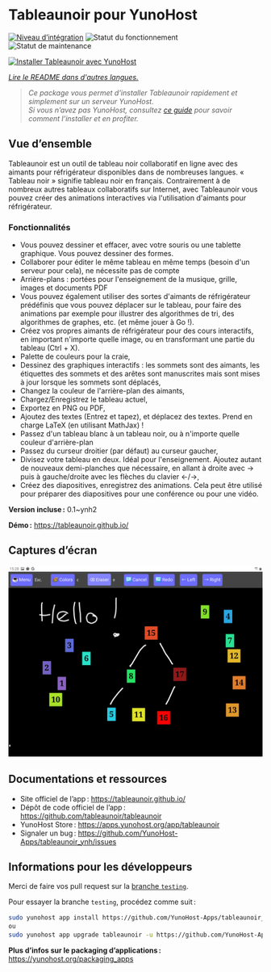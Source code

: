 <!--
Nota bene : ce README est automatiquement généré par <https://github.com/YunoHost/apps/tree/master/tools/readme_generator>
Il NE doit PAS être modifié à la main.
-->

# Tableaunoir pour YunoHost

[![Niveau d’intégration](https://apps.yunohost.org/badge/integration/tableaunoir)](https://ci-apps.yunohost.org/ci/apps/tableaunoir/)
![Statut du fonctionnement](https://apps.yunohost.org/badge/state/tableaunoir)
![Statut de maintenance](https://apps.yunohost.org/badge/maintained/tableaunoir)

[![Installer Tableaunoir avec YunoHost](https://install-app.yunohost.org/install-with-yunohost.svg)](https://install-app.yunohost.org/?app=tableaunoir)

*[Lire le README dans d'autres langues.](./ALL_README.md)*

> *Ce package vous permet d’installer Tableaunoir rapidement et simplement sur un serveur YunoHost.*  
> *Si vous n’avez pas YunoHost, consultez [ce guide](https://yunohost.org/install) pour savoir comment l’installer et en profiter.*

## Vue d’ensemble

Tableaunoir est un outil de tableau noir collaboratif en ligne avec des aimants pour réfrigérateur disponibles dans de nombreuses langues. « Tableau noir » signifie tableau noir en français. Contrairement à de nombreux autres tableaux collaboratifs sur Internet, avec Tableaunoir vous pouvez créer des animations interactives via l'utilisation d'aimants pour réfrigérateur.

### Fonctionnalités

- Vous pouvez dessiner et effacer, avec votre souris ou une tablette graphique. Vous pouvez dessiner des formes.
- Collaborer pour éditer le même tableau en même temps (besoin d'un serveur pour cela), ne nécessite pas de compte
- Arrière-plans : portées pour l'enseignement de la musique, grille, images et documents PDF
- Vous pouvez également utiliser des sortes d'aimants de réfrigérateur prédéfinis que vous pouvez déplacer sur le tableau, pour faire des animations par exemple pour illustrer des algorithmes de tri, des algorithmes de graphes, etc. (et même jouer à Go !).
- Créez vos propres aimants de réfrigérateur pour des cours interactifs, en important n'importe quelle image, ou en transformant une partie du tableau (Ctrl + X).
- Palette de couleurs pour la craie,
- Dessinez des graphiques interactifs : les sommets sont des aimants, les étiquettes des sommets et des arêtes sont manuscrites mais sont mises à jour lorsque les sommets sont déplacés,
- Changez la couleur de l'arrière-plan des aimants,
- Chargez/Enregistrez le tableau actuel,
- Exportez en PNG ou PDF,
- Ajoutez des textes (Entrez et tapez), et déplacez des textes. Prend en charge LaTeX (en utilisant MathJax) !
- Passez d'un tableau blanc à un tableau noir, ou à n'importe quelle couleur d'arrière-plan
- Passez du curseur droitier (par défaut) au curseur gaucher,
- Divisez votre tableau en deux. Idéal pour l'enseignement. Ajoutez autant de nouveaux demi-planches que nécessaire, en allant à droite avec → puis à gauche/droite avec les flèches du clavier ←/→,
- Créez des diapositives, enregistrez des animations. Cela peut être utilisé pour préparer des diapositives pour une conférence ou pour une vidéo.


**Version incluse :** 0.1~ynh2

**Démo :** <https://tableaunoir.github.io/>

## Captures d’écran

![Capture d’écran de Tableaunoir](./doc/screenshots/screenshot.jpg)

## Documentations et ressources

- Site officiel de l’app : <https://tableaunoir.github.io/>
- Dépôt de code officiel de l’app : <https://github.com/tableaunoir/tableaunoir>
- YunoHost Store : <https://apps.yunohost.org/app/tableaunoir>
- Signaler un bug : <https://github.com/YunoHost-Apps/tableaunoir_ynh/issues>

## Informations pour les développeurs

Merci de faire vos pull request sur la [branche `testing`](https://github.com/YunoHost-Apps/tableaunoir_ynh/tree/testing).

Pour essayer la branche `testing`, procédez comme suit :

```bash
sudo yunohost app install https://github.com/YunoHost-Apps/tableaunoir_ynh/tree/testing --debug
ou
sudo yunohost app upgrade tableaunoir -u https://github.com/YunoHost-Apps/tableaunoir_ynh/tree/testing --debug
```

**Plus d’infos sur le packaging d’applications :** <https://yunohost.org/packaging_apps>
